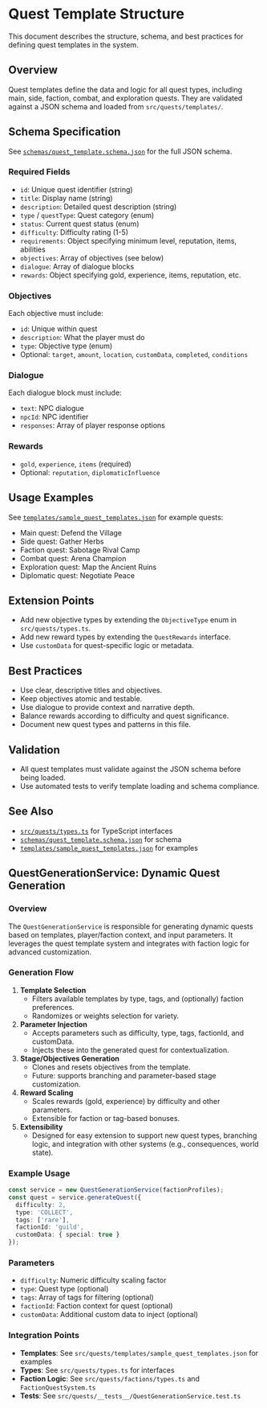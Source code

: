 # Quest Template Structure

This document describes the structure, schema, and best practices for defining quest templates in the system.

## Overview
Quest templates define the data and logic for all quest types, including main, side, faction, combat, and exploration quests. They are validated against a JSON schema and loaded from `src/quests/templates/`.

## Schema Specification
See [`schemas/quest_template.schema.json`](schemas/quest_template.schema.json) for the full JSON schema.

### Required Fields
- `id`: Unique quest identifier (string)
- `title`: Display name (string)
- `description`: Detailed quest description (string)
- `type` / `questType`: Quest category (enum)
- `status`: Current quest status (enum)
- `difficulty`: Difficulty rating (1-5)
- `requirements`: Object specifying minimum level, reputation, items, abilities
- `objectives`: Array of objectives (see below)
- `dialogue`: Array of dialogue blocks
- `rewards`: Object specifying gold, experience, items, reputation, etc.

### Objectives
Each objective must include:
- `id`: Unique within quest
- `description`: What the player must do
- `type`: Objective type (enum)
- Optional: `target`, `amount`, `location`, `customData`, `completed`, `conditions`

### Dialogue
Each dialogue block must include:
- `text`: NPC dialogue
- `npcId`: NPC identifier
- `responses`: Array of player response options

### Rewards
- `gold`, `experience`, `items` (required)
- Optional: `reputation`, `diplomaticInfluence`

## Usage Examples
See [`templates/sample_quest_templates.json`](templates/sample_quest_templates.json) for example quests:
- Main quest: Defend the Village
- Side quest: Gather Herbs
- Faction quest: Sabotage Rival Camp
- Combat quest: Arena Champion
- Exploration quest: Map the Ancient Ruins
- Diplomatic quest: Negotiate Peace

## Extension Points
- Add new objective types by extending the `ObjectiveType` enum in `src/quests/types.ts`.
- Add new reward types by extending the `QuestRewards` interface.
- Use `customData` for quest-specific logic or metadata.

## Best Practices
- Use clear, descriptive titles and objectives.
- Keep objectives atomic and testable.
- Use dialogue to provide context and narrative depth.
- Balance rewards according to difficulty and quest significance.
- Document new quest types and patterns in this file.

## Validation
- All quest templates must validate against the JSON schema before being loaded.
- Use automated tests to verify template loading and schema compliance.

## See Also
- [`src/quests/types.ts`](types.ts) for TypeScript interfaces
- [`schemas/quest_template.schema.json`](schemas/quest_template.schema.json) for schema
- [`templates/sample_quest_templates.json`](templates/sample_quest_templates.json) for examples

## QuestGenerationService: Dynamic Quest Generation

### Overview
The `QuestGenerationService` is responsible for generating dynamic quests based on templates, player/faction context, and input parameters. It leverages the quest template system and integrates with faction logic for advanced customization.

### Generation Flow
1. **Template Selection**
   - Filters available templates by type, tags, and (optionally) faction preferences.
   - Randomizes or weights selection for variety.
2. **Parameter Injection**
   - Accepts parameters such as difficulty, type, tags, factionId, and customData.
   - Injects these into the generated quest for contextualization.
3. **Stage/Objectives Generation**
   - Clones and resets objectives from the template.
   - Future: supports branching and parameter-based stage customization.
4. **Reward Scaling**
   - Scales rewards (gold, experience) by difficulty and other parameters.
   - Extensible for faction or tag-based bonuses.
5. **Extensibility**
   - Designed for easy extension to support new quest types, branching logic, and integration with other systems (e.g., consequences, world state).

### Example Usage
```typescript
const service = new QuestGenerationService(factionProfiles);
const quest = service.generateQuest({
  difficulty: 2,
  type: 'COLLECT',
  tags: ['rare'],
  factionId: 'guild',
  customData: { special: true }
});
```

### Parameters
- `difficulty`: Numeric difficulty scaling factor
- `type`: Quest type (optional)
- `tags`: Array of tags for filtering (optional)
- `factionId`: Faction context for quest (optional)
- `customData`: Additional custom data to inject (optional)

### Integration Points
- **Templates**: See `src/quests/templates/sample_quest_templates.json` for examples
- **Types**: See `src/quests/types.ts` for interfaces
- **Faction Logic**: See `src/quests/factions/types.ts` and `FactionQuestSystem.ts`
- **Tests**: See `src/quests/__tests__/QuestGenerationService.test.ts` 